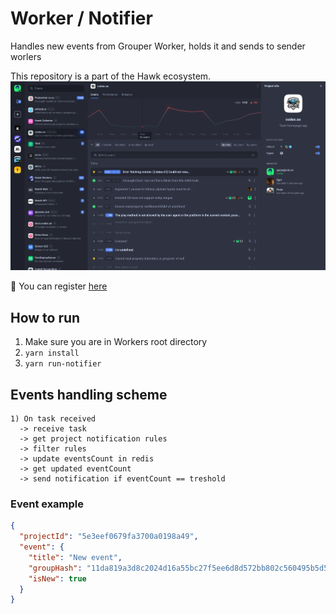 # Worker / Notifier

Handles new events from Grouper Worker, holds it and sends to sender worlers

This repository is a part of the Hawk ecosystem.
![alt text](../../.github/assets/Hawk.png)

📝 You can register [here](https://garage.hawk.so/login)

## How to run  

1. Make sure you are in Workers root directory
3. `yarn install`
4. `yarn run-notifier`


## Events handling scheme

```
1) On task received
  -> receive task
  -> get project notification rules
  -> filter rules
  -> update eventsCount in redis
  -> get updated eventCount
  -> send notification if eventCount == treshold
```

### Event example

```json
{
  "projectId": "5e3eef0679fa3700a0198a49",
  "event": {
    "title": "New event",
    "groupHash": "11da819a3d8c2024d16a55bc27f5ee6d8d572bb802c560495b5d546ad90b6fbb",
    "isNew": true
  }
}
```
